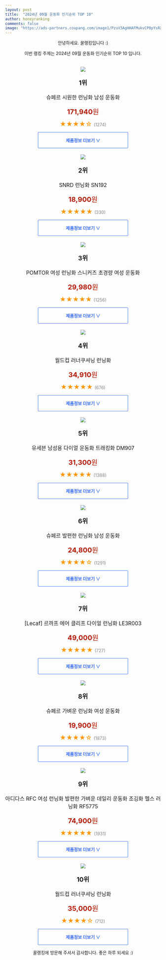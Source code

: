 ```yaml
---
layout: post
title:  "2024년 09월 운동화 인기순위 TOP 10"
author: honeyranking
comments: false
image: "https://ads-partners.coupang.com/image1/PzuV3AgHHAFMukvCP0pYsRXr-d7mGUCRcT_RRcmKsTz7exPpf4_Liel1wO8pJIc2PloI9ylEvwesxVhTt5TQj2ZIkY9J9_ThL7xBWelCs4yLPJaW6muk-6KtDYDTiwUqwfYJ-TQmJlf8A5e2oibPj1HTLwe5uMBsUwAiY9whGHI0zfsd6j_LNwF6TQ7PAgjm9TyyXAlrnCP2NDcJBzAgTQztn6iS2tm0SovbUnPwRHqEyiF-woZcCxTlfCeGCNcQ7aOwF0Rdhv4sDHBJkGumtwutDUobEUmEh8s1Jhv1kHeSJg4cQgP9-6nlDn2sAQ=="
---
```

<p style="text-align: center;">안녕하세요. 꿀랭킹입니다 :)</p>
<p style="text-align: center;">이번 랭킹 주제는 2024년 09월 운동화 인기순위 TOP 10 입니다.</p><center><img src="https://ads-partners.coupang.com/image1/PzuV3AgHHAFMukvCP0pYsRXr-d7mGUCRcT_RRcmKsTz7exPpf4_Liel1wO8pJIc2PloI9ylEvwesxVhTt5TQj2ZIkY9J9_ThL7xBWelCs4yLPJaW6muk-6KtDYDTiwUqwfYJ-TQmJlf8A5e2oibPj1HTLwe5uMBsUwAiY9whGHI0zfsd6j_LNwF6TQ7PAgjm9TyyXAlrnCP2NDcJBzAgTQztn6iS2tm0SovbUnPwRHqEyiF-woZcCxTlfCeGCNcQ7aOwF0Rdhv4sDHBJkGumtwutDUobEUmEh8s1Jhv1kHeSJg4cQgP9-6nlDn2sAQ==" style="margin-top:20px" /></center><p style="text-align: center; font-size: 20px"><b>1위</b></p><p style="text-align: center; font-size: 17px">슈페르 시원한 런닝화 남성 운동화</p><p style="text-align: center;"><span style="color: #b61800; font-size: 22px;"><b>171,940</b>원</span></p><p style="text-align: center;"><span style="color: #ff9600; font-size: 20px;">★★★★☆ </span><span style="color: #878787;">(1274)</span></p><center><a href="https://link.coupang.com/re/AFFSDP?lptag=AF3899140&subid=honeyrank&pageKey=8171166881&itemId=23338805825&vendorItemId=90370327657&traceid=V0-153-051b35e5a7eb1003&clickBeacon=c54adf60-689c-11ef-8344-666a3051ab60%7E3&requestid=20240902050000567287350158&token=31850C%7CMIXED"><div style="font-size: 14px; display: inline-block; padding: 15px 90px; color: #346aff; border-radius: 2px; border: 1px solid #346aff; cursor: pointer;"><b>제품정보 더보기 &or;</b></div></a></center><center><img src="https://ads-partners.coupang.com/image1/wDiw-WPdRrkc_TzewNTmUGUWIith6d8GcvdCvK3_RpYRkGCYclfdKv_y5XO0twUfipILQZep2sdhv9xO2D4Z8s1Us53vgF9gl-3Cm2rqJI79Bm6iMKEF2MV4OmXCrxY7xJGCar5PB2vbB64KiIWXLyY9CI7wL4VMV_04OG5Lb9EChMXpybmKwjNIObowlXqg9vCpT0VE82xGEFaxUrSzA1xPC1IZxTf538lZW5J2X2Cb4JOSJrcuInILuvsWHa81DOWDvZM7FNPBfFTpp_ZMWqxdNgZYCKiy" style="margin-top:20px" /></center><p style="text-align: center; font-size: 20px"><b>2위</b></p><p style="text-align: center; font-size: 17px">SNRD 런닝화 SN192</p><p style="text-align: center;"><span style="color: #b61800; font-size: 22px;"><b>18,900</b>원</span></p><p style="text-align: center;"><span style="color: #ff9600; font-size: 20px;">★★★★★ </span><span style="color: #878787;">(330)</span></p><center><a href="https://link.coupang.com/re/AFFSDP?lptag=AF3899140&subid=honeyrank&pageKey=140376536&itemId=409052912&vendorItemId=4001885446&traceid=V0-153-68ff5dac68beee24&requestid=20240902050000567287350158&token=31850C%7CMIXED"><div style="font-size: 14px; display: inline-block; padding: 15px 90px; color: #346aff; border-radius: 2px; border: 1px solid #346aff; cursor: pointer;"><b>제품정보 더보기 &or;</b></div></a></center><center><img src="https://ads-partners.coupang.com/image1/DrJEZjRU9k4zwTDGDiFkEiPfbbIxyYhvdDPWuCs51dWx558oPGUGD5r4puFAS-1berMXXMIN9yXk5HannlC5vxUBdSM79KISH8Jrg7ZNKrkvBDXkdoL4ITI2MjP0XMnIhwJAN1-kuFfT6BDhvT6BqQKhIhOHwTCm3sM1-5e3HD3oDZnJ1h2ssXYNsB_E17HmV6CRqjy2KEUL2a_5oZySg7EGCSzpEfU917K2rHjeEHt0W_zmrbDOpaSeKdMGVqeu8jGjkTgN1m2gB8ve1LsFtZTf_VX49jIH6VdOEsNinjsdHFMHv2PMxB0z" style="margin-top:20px" /></center><p style="text-align: center; font-size: 20px"><b>3위</b></p><p style="text-align: center; font-size: 17px">POMTOR 여성 런닝화 스니커즈 초경량 여성 운동화</p><p style="text-align: center;"><span style="color: #b61800; font-size: 22px;"><b>29,980</b>원</span></p><p style="text-align: center;"><span style="color: #ff9600; font-size: 20px;">★★★★★ </span><span style="color: #878787;">(1256)</span></p><center><a href="https://link.coupang.com/re/AFFSDP?lptag=AF3899140&subid=honeyrank&pageKey=7953275295&itemId=21962892616&vendorItemId=89097973346&traceid=V0-153-fb1c75170a1f7275&requestid=20240902050000567287350158&token=31850C%7CMIXED"><div style="font-size: 14px; display: inline-block; padding: 15px 90px; color: #346aff; border-radius: 2px; border: 1px solid #346aff; cursor: pointer;"><b>제품정보 더보기 &or;</b></div></a></center><center><img src="https://ads-partners.coupang.com/image1/Anzw3EdIWH-uI7H4AjZ3ZEb_npNbd8501BM7J6tTwPbvPwRwTS8h-TfbC-SM7TENxydeb49Jw8ZXZl_Ef0IKeq5U9PKmB9NVCToCPulE0fPuQ-fX0ZrDAP8zJBy9vNj5VRmtquXvmxldSB-VWTd_619ZJqEohTp_FFLepK7RYza6PowLDa9mctSxCi10ErWl3RVL8s7nyHrCSCBP0zD_S03gW4ITKjjK-2PHbkoVVv-jabylKggkcFPVhuWDOAcaZrQAqmqWGweeOttnHllixKDUyrr-YRNPiWt2f6fFYP8=" style="margin-top:20px" /></center><p style="text-align: center; font-size: 20px"><b>4위</b></p><p style="text-align: center; font-size: 17px">월드컵 러너쿠셔닝 런닝화</p><p style="text-align: center;"><span style="color: #b61800; font-size: 22px;"><b>34,910</b>원</span></p><p style="text-align: center;"><span style="color: #ff9600; font-size: 20px;">★★★★★ </span><span style="color: #878787;">(676)</span></p><center><a href="https://link.coupang.com/re/AFFSDP?lptag=AF3899140&subid=honeyrank&pageKey=6539530233&itemId=11358827751&vendorItemId=78635175676&traceid=V0-153-9ef2b193e633dd88&clickBeacon=c54adf60-689c-11ef-b099-f393dcfa255c%7E3&requestid=20240902050000567287350158&token=31850C%7CMIXED"><div style="font-size: 14px; display: inline-block; padding: 15px 90px; color: #346aff; border-radius: 2px; border: 1px solid #346aff; cursor: pointer;"><b>제품정보 더보기 &or;</b></div></a></center><center><img src="https://ads-partners.coupang.com/image1/kgnmhaJb7MzwmAwrko4N8inddyYX2TVty4B3uxKHoHgnY0J8rQ4AuLmfVBT4TmDKLQJ4NGXsEC857aSz4dd-trkr7j15kWJSzHWTBlPfFtfryPCwYp7efIP2V0hYz-5qhHSAhS3VBlsBEixtzTcIx5q_IlPx3ea5Blxmyp2xWzByDR3mxz0_qUAz9GqPPwSX8AYb74sARCt51Te_Y1ljvwkLRvWpnsaBRqtCa2JDdaKl2wTnoNHftMwL9EVwxHK1SX_sM9axfOOq_Q48IfIn0PnN-Uv0lQmflPiLUQ==" style="margin-top:20px" /></center><p style="text-align: center; font-size: 20px"><b>5위</b></p><p style="text-align: center; font-size: 17px">유세븐 남성용 다이얼 운동화 트래킹화 DM907</p><p style="text-align: center;"><span style="color: #b61800; font-size: 22px;"><b>31,300</b>원</span></p><p style="text-align: center;"><span style="color: #ff9600; font-size: 20px;">★★★★★ </span><span style="color: #878787;">(1388)</span></p><center><a href="https://link.coupang.com/re/AFFSDP?lptag=AF3899140&subid=honeyrank&pageKey=5563046362&itemId=8831093238&vendorItemId=76117895774&traceid=V0-153-8e6b2046e20e34a6&requestid=20240902050000567287350158&token=31850C%7CMIXED"><div style="font-size: 14px; display: inline-block; padding: 15px 90px; color: #346aff; border-radius: 2px; border: 1px solid #346aff; cursor: pointer;"><b>제품정보 더보기 &or;</b></div></a></center><center><img src="https://ads-partners.coupang.com/image1/St4b_LtZAgCYbiSRSpO45fCnmKfRZMVhzBV06pxvR-wSL1FJmBLdSDHcLsYXe0eDe_WGp2C4Sy4QFAkbO0J544lHvPny8HTIDZ_r-o0XswlTojKmkIe9Bw8jEmu40sLTJy_yuvEyTahnD96GKpa5x7KKDd67FRyLVilZ-T_4Nq6uT3vBHeyuNf1tyzfU6jViO8RNna1MvzFUa51eAIc03LC0pBhOLMwEJFfeJ_1istDMm-_dHml-M9OS6z1fShPv23pmsxs6_iUmRkU6dQs5dqANP8weR6VSDZUgmBdHy3SfT8KXZ38CHOdWOWfDGKo=" style="margin-top:20px" /></center><p style="text-align: center; font-size: 20px"><b>6위</b></p><p style="text-align: center; font-size: 17px">슈페르 발편한 런닝화 남성 운동화</p><p style="text-align: center;"><span style="color: #b61800; font-size: 22px;"><b>24,800</b>원</span></p><p style="text-align: center;"><span style="color: #ff9600; font-size: 20px;">★★★★☆ </span><span style="color: #878787;">(1291)</span></p><center><a href="https://link.coupang.com/re/AFFSDP?lptag=AF3899140&subid=honeyrank&pageKey=7945160321&itemId=21902264512&vendorItemId=88950281768&traceid=V0-153-b7031d219df925bf&clickBeacon=c54adf60-689c-11ef-b17e-74e63b6522be%7E3&requestid=20240902050000567287350158&token=31850C%7CMIXED"><div style="font-size: 14px; display: inline-block; padding: 15px 90px; color: #346aff; border-radius: 2px; border: 1px solid #346aff; cursor: pointer;"><b>제품정보 더보기 &or;</b></div></a></center><center><img src="https://ads-partners.coupang.com/image1/zXBwDLxqo3AiNkZYzRgHVyuhp06RXcpWuzltgHC9Bs4ZzNgwop6bo7Ilm86-pZ0co4ZJFfs9lDa7reCnmchWks1woGVNid0618tyHohuJeuTwFJBN6xKwNd89cvOqYTqp-CO81DMvGfwf7XKOD8vOgwHgoxzGbAhsZk9u6EMhu9dUTrt5SjjVTKAcYIf9q-zZLt5g157MZbLRe9HsH9KO1DI3wH01uW2Ua_aoe_wm4bAibQYMAmUF9WRukcaxFv1ewwSdOTBzIpXRo49L0UVoXlCCtwmyUB9M_6XngRgFmTOCZnqadHTkR3n" style="margin-top:20px" /></center><p style="text-align: center; font-size: 20px"><b>7위</b></p><p style="text-align: center; font-size: 17px">[Lecaf] 르까프 에어 클리프 다이얼 런닝화 LE3R003</p><p style="text-align: center;"><span style="color: #b61800; font-size: 22px;"><b>49,000</b>원</span></p><p style="text-align: center;"><span style="color: #ff9600; font-size: 20px;">★★★★★ </span><span style="color: #878787;">(727)</span></p><center><a href="https://link.coupang.com/re/AFFSDP?lptag=AF3899140&subid=honeyrank&pageKey=7828196054&itemId=21351459118&vendorItemId=88343222985&traceid=V0-153-2ade3826edeb2154&requestid=20240902050000567287350158&token=31850C%7CMIXED"><div style="font-size: 14px; display: inline-block; padding: 15px 90px; color: #346aff; border-radius: 2px; border: 1px solid #346aff; cursor: pointer;"><b>제품정보 더보기 &or;</b></div></a></center><center><img src="https://ads-partners.coupang.com/image1/UmeTfM1JsNG3IpPkUs60Hb6WTtkpSAoBIdn1b-v572fPDqYgu64ZS-9PuePolX6xLSOd7WIlhuPuG5m0Qfv9f-A0cpGO4J5hc5FFAy0FBQZhon0bDsq3jup9VT-N289J-9LndBv1xdtLpDEicWQ7P7qOMpqgz0ukEh92QFI-zV9wZBVATNGvMrPZXmZPbsPURGSHRfEl1UElh0UdZiAkUFjvQHPzzf-aP1iIZM9OaJyRxH5fD9hPbJO-8CbpBqohFGKZTH2QLpkMQEBt2N-ZqwjRA1LEDqqqZXr-5CQyOpREHUSDIFsbDMXxR-cGupw=" style="margin-top:20px" /></center><p style="text-align: center; font-size: 20px"><b>8위</b></p><p style="text-align: center; font-size: 17px">슈페르 가벼운 런닝화 여성 운동화</p><p style="text-align: center;"><span style="color: #b61800; font-size: 22px;"><b>19,900</b>원</span></p><p style="text-align: center;"><span style="color: #ff9600; font-size: 20px;">★★★★☆ </span><span style="color: #878787;">(1873)</span></p><center><a href="https://link.coupang.com/re/AFFSDP?lptag=AF3899140&subid=honeyrank&pageKey=7944769247&itemId=21900614337&vendorItemId=88948644348&traceid=V0-153-fe2e32418c05a597&clickBeacon=c54adf60-689c-11ef-ac4d-eda899a3f015%7E3&requestid=20240902050000567287350158&token=31850C%7CMIXED"><div style="font-size: 14px; display: inline-block; padding: 15px 90px; color: #346aff; border-radius: 2px; border: 1px solid #346aff; cursor: pointer;"><b>제품정보 더보기 &or;</b></div></a></center><center><img src="https://ads-partners.coupang.com/image1/ArNQV-VCqnUT-fdeAjwHo2LgAohCLQ47ly9GPwpHmbeCqzCWPYJTnVCRD4e0yNXW_NVMC9mBn7NYR0F5BWV_pnpLhTtnEBeBJzQOpUs_TSXH7ZlzY3mTuotCunS_wdsvgkRW-tZwltg9tIfnu4vCyFSdefK1pAbNojRO1xdtG7InfrvdNGBXnAWo4xSLcYghB-Evj18od9Wu8adsq9CTulNlVi_Yd2P844Bt88o_hkcLoCh8gMxwgiGEjOTLsf8rQ6P5HvF77TESjtcWVhwAE-gl5dzP7Sy5NZtwjZMO618f8DZr_WqCgfgE" style="margin-top:20px" /></center><p style="text-align: center; font-size: 20px"><b>9위</b></p><p style="text-align: center; font-size: 17px">아디다스 RFC 여성 런닝화 발편한 가벼운 데일리 운동화 조깅화 헬스 러닝화 RF5775</p><p style="text-align: center;"><span style="color: #b61800; font-size: 22px;"><b>74,900</b>원</span></p><p style="text-align: center;"><span style="color: #ff9600; font-size: 20px;">★★★★★ </span><span style="color: #878787;">(1931)</span></p><center><a href="https://link.coupang.com/re/AFFSDP?lptag=AF3899140&subid=honeyrank&pageKey=7814715278&itemId=21207392106&vendorItemId=88268613970&traceid=V0-153-f7eb10180254b41c&requestid=20240902050000567287350158&token=31850C%7CMIXED"><div style="font-size: 14px; display: inline-block; padding: 15px 90px; color: #346aff; border-radius: 2px; border: 1px solid #346aff; cursor: pointer;"><b>제품정보 더보기 &or;</b></div></a></center><center><img src="https://ads-partners.coupang.com/image1/27nlnHHsLjN5xHKe22GUlxQKqoT6DY5yA1lW-ySqiG2IQOSP8VaS2XbZD2_12VJQgt-NlVIN8khNKG-T0yoiPnZzCTTR-rPsf18F3Xs98NXg4PD1bLrYTZrNO1WyX1OfIhP_HreLlkWoY0kCAjjv3tTgiLp2ieNB88Ixg-DAcKK0V0vbOv67FS62vARBPTS5q1dqaINfssQ67-wXU7b9Gto7TkK9jHVjS8z91eaZd7QjoQel39lT49NaFBjccX11hMaoSXYqDWhuG8_Wnk2k1dsqRslnyFq6KA5EF0tXIQUA" style="margin-top:20px" /></center><p style="text-align: center; font-size: 20px"><b>10위</b></p><p style="text-align: center; font-size: 17px">월드컵 러너쿠셔닝 런닝화</p><p style="text-align: center;"><span style="color: #b61800; font-size: 22px;"><b>35,000</b>원</span></p><p style="text-align: center;"><span style="color: #ff9600; font-size: 20px;">★★★★☆ </span><span style="color: #878787;">(712)</span></p><center><a href="https://link.coupang.com/re/AFFSDP?lptag=AF3899140&subid=honeyrank&pageKey=6539530233&itemId=14554468671&vendorItemId=81796797295&traceid=V0-153-9ef2b193e633dd88&clickBeacon=c54adf60-689c-11ef-a131-28b9c51b5d8a%7E3&requestid=20240902050000567287350158&token=31850C%7CMIXED"><div style="font-size: 14px; display: inline-block; padding: 15px 90px; color: #346aff; border-radius: 2px; border: 1px solid #346aff; cursor: pointer;"><b>제품정보 더보기 &or;</b></div></a></center><p style="text-align: center;">꿀랭킹에 방문해 주셔서 감사합니다. 좋은 하루 되세요 :)</p>